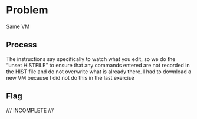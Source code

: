 # Problem
Same VM

## Process
The instructions say specifically to watch what you edit, so we do the “unset HISTFILE” to ensure that any commands entered are not recorded in the HIST file and do not overwrite what is already there.  I had to download a new VM because I did not do this in the last exercise

## Flag

/// INCOMPLETE ///
